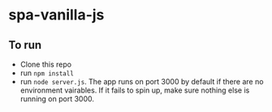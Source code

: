 # spa-vanilla-js

## To run
- Clone this repo
- run `npm install`
- run `node server.js`. The app runs on port 3000 by default if there are no environment vairables.  If it fails to spin up, make sure nothing else is running on port 3000.
